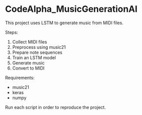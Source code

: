 # CodeAlpha_MusicGenerationAI

This project uses LSTM to generate music from MIDI files.

Steps:
1. Collect MIDI files
2. Preprocess using music21
3. Prepare note sequences
4. Train an LSTM model
5. Generate music
6. Convert to MIDI

Requirements:
- music21
- keras
- numpy

Run each script in order to reproduce the project.